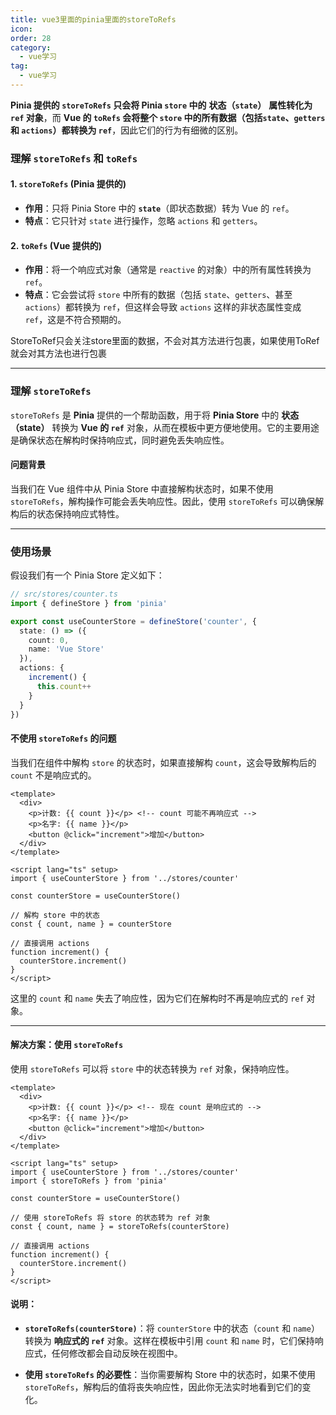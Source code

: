 ```yaml
---
title: vue3里面的pinia里面的storeToRefs
icon: 
order: 28
category:
  - vue学习
tag:
  - vue学习
---
```






**Pinia 提供的 `storeToRefs` 只会将 Pinia `store` 中的** **状态（`state`）** **属性转化为 `ref` 对象**，而 **Vue 的 `toRefs` 会将整个 `store` 中的所有数据（包括`state`、`getters` 和 `actions`）都转换为 `ref`**，因此它们的行为有细微的区别。

### 理解 `storeToRefs` 和 `toRefs`

#### 1. **`storeToRefs`** (Pinia 提供的)

- **作用**：只将 Pinia Store 中的 **`state`**（即状态数据）转为 Vue 的 `ref`。
- **特点**：它只针对 `state` 进行操作，忽略 `actions` 和 `getters`。

#### 2. **`toRefs`** (Vue 提供的)

- **作用**：将一个响应式对象（通常是 `reactive` 的对象）中的所有属性转换为 `ref`。
- **特点**：它会尝试将 `store` 中所有的数据（包括 `state`、`getters`、甚至 `actions`）都转换为 `ref`，但这样会导致 `actions` 这样的非状态属性变成 `ref`，这是不符合预期的。

StoreToRef只会关注store里面的数据，不会对其方法进行包裹，如果使用ToRef就会对其方法也进行包裹







------





### 理解 `storeToRefs`

`storeToRefs` 是 **Pinia** 提供的一个帮助函数，用于将 **Pinia Store** 中的 **状态（state）** 转换为 **Vue 的 `ref`** 对象，从而在模板中更方便地使用。它的主要用途是确保状态在解构时保持响应式，同时避免丢失响应性。

#### 问题背景

当我们在 Vue 组件中从 Pinia Store 中直接解构状态时，如果不使用 `storeToRefs`，解构操作可能会丢失响应性。因此，使用 `storeToRefs` 可以确保解构后的状态保持响应式特性。

---

### 使用场景

假设我们有一个 Pinia Store 定义如下：

```ts
// src/stores/counter.ts
import { defineStore } from 'pinia'

export const useCounterStore = defineStore('counter', {
  state: () => ({
    count: 0,
    name: 'Vue Store'
  }),
  actions: {
    increment() {
      this.count++
    }
  }
})
```

#### 不使用 `storeToRefs` 的问题

当我们在组件中解构 `store` 的状态时，如果直接解构 `count`，这会导致解构后的 `count` 不是响应式的。

```vue
<template>
  <div>
    <p>计数: {{ count }}</p> <!-- count 可能不再响应式 -->
    <p>名字: {{ name }}</p>
    <button @click="increment">增加</button>
  </div>
</template>

<script lang="ts" setup>
import { useCounterStore } from '../stores/counter'

const counterStore = useCounterStore()

// 解构 store 中的状态
const { count, name } = counterStore

// 直接调用 actions
function increment() {
  counterStore.increment()
}
</script>
```

这里的 `count` 和 `name` 失去了响应性，因为它们在解构时不再是响应式的 `ref` 对象。

---

#### 解决方案：使用 `storeToRefs`

使用 `storeToRefs` 可以将 `store` 中的状态转换为 `ref` 对象，保持响应性。

```vue
<template>
  <div>
    <p>计数: {{ count }}</p> <!-- 现在 count 是响应式的 -->
    <p>名字: {{ name }}</p>
    <button @click="increment">增加</button>
  </div>
</template>

<script lang="ts" setup>
import { useCounterStore } from '../stores/counter'
import { storeToRefs } from 'pinia'

const counterStore = useCounterStore()

// 使用 storeToRefs 将 store 的状态转为 ref 对象
const { count, name } = storeToRefs(counterStore)

// 直接调用 actions
function increment() {
  counterStore.increment()
}
</script>
```

#### 说明：

- **`storeToRefs(counterStore)`**：将 `counterStore` 中的状态（`count` 和 `name`）转换为 **响应式的 `ref`** 对象。这样在模板中引用 `count` 和 `name` 时，它们保持响应式，任何修改都会自动反映在视图中。

- **使用 `storeToRefs` 的必要性**：当你需要解构 Store 中的状态时，如果不使用 `storeToRefs`，解构后的值将丧失响应性，因此你无法实时地看到它们的变化。